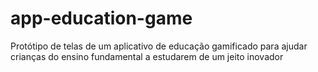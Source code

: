 # app-education-game
Protótipo de telas de um aplicativo de educação gamificado para ajudar crianças do ensino fundamental a estudarem de um jeito inovador
